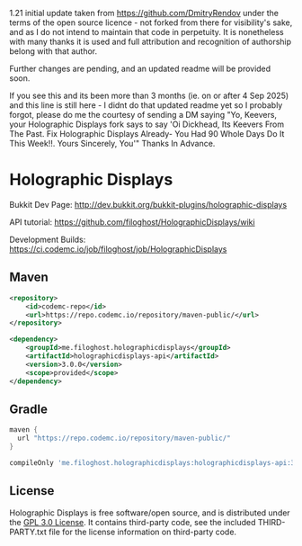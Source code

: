 1.21 initial update taken from https://github.com/DmitryRendov under the terms of the open source licence - not forked from there for visibility's sake, and as I do not intend to maintain that code in perpetuity.
It is nonetheless with many thanks it is used and full attribution and recognition of authorship belong with that author. 

Further changes are pending, and an updated readme will be provided soon. 

If you see this and its been more than 3 months (ie. on or after 4 Sep 2025) and this line is still here - I didnt do that updated readme yet so I probably forgot, please do me the courtesy of sending a DM saying "Yo, Keevers, your Holographic Displays fork says to say 'Oi Dickhead, Its Keevers From The Past. Fix Holographic Displays Already- You Had 90 Whole Days Do It This Week!!. Yours Sincerely, You'"
Thanks In Advance. 


Holographic Displays
===================

Bukkit Dev Page: http://dev.bukkit.org/bukkit-plugins/holographic-displays

API tutorial: https://github.com/filoghost/HolographicDisplays/wiki

Development Builds: https://ci.codemc.io/job/filoghost/job/HolographicDisplays

## Maven
```xml
<repository>
    <id>codemc-repo</id>
    <url>https://repo.codemc.io/repository/maven-public/</url>
</repository>
```

```xml
<dependency>
    <groupId>me.filoghost.holographicdisplays</groupId>
    <artifactId>holographicdisplays-api</artifactId>
    <version>3.0.0</version>
    <scope>provided</scope>
</dependency>
```

## Gradle
```groovy
maven {
  url "https://repo.codemc.io/repository/maven-public/"
}
```

```groovy
compileOnly 'me.filoghost.holographicdisplays:holographicdisplays-api:3.0.0'
```

## License
Holographic Displays is free software/open source, and is distributed under the [GPL 3.0 License](https://opensource.org/licenses/GPL-3.0). It contains third-party code, see the included THIRD-PARTY.txt file for the license information on third-party code.
